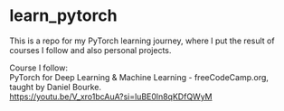 # learn_pytorch

This is a repo for my PyTorch learning journey, where I put the result of courses I follow and also personal projects.

Course I follow: <br>
PyTorch for Deep Learning & Machine Learning - freeCodeCamp.org, taught by Daniel Bourke. <br>
https://youtu.be/V_xro1bcAuA?si=luBE0ln8qKDfQWyM
